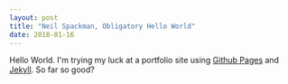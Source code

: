 ```yaml
---
layout: post
title: "Neil Spackman, Obligatory Hello World"
date: 2018-01-16
---
```


Hello World. I'm trying my luck at a portfolio site using [Github Pages](https://pages.github.com/) and [Jekyll](http://jekyllrb.com). So far so good?